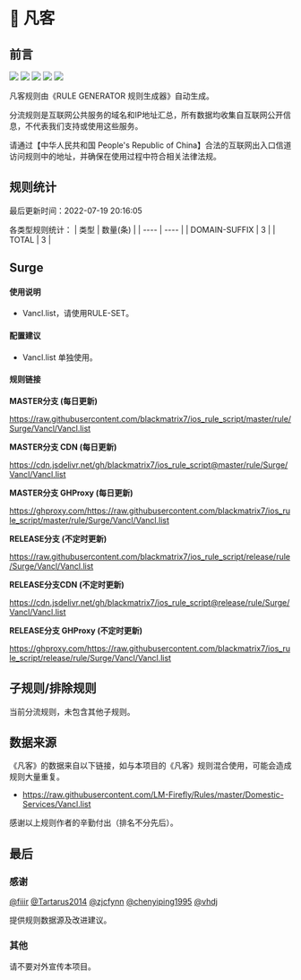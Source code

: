 # 🧸 凡客

## 前言

![](https://shields.io/badge/-移除重复规则-ff69b4) ![](https://shields.io/badge/-DOMAIN与DOMAIN--SUFFIX合并-green) ![](https://shields.io/badge/-DOMAIN--SUFFIX间合并-critical) ![](https://shields.io/badge/-DOMAIN--SUFFIX与DOMAIN--KEYWORD合并-blue) ![](https://shields.io/badge/-IP--CIDR(6)合并-blueviolet) 

凡客规则由《RULE GENERATOR 规则生成器》自动生成。

分流规则是互联网公共服务的域名和IP地址汇总，所有数据均收集自互联网公开信息，不代表我们支持或使用这些服务。

请通过【中华人民共和国 People's Republic of China】合法的互联网出入口信道访问规则中的地址，并确保在使用过程中符合相关法律法规。

## 规则统计

最后更新时间：2022-07-19 20:16:05

各类型规则统计：
| 类型 | 数量(条)  | 
| ---- | ----  |
| DOMAIN-SUFFIX | 3  | 
| TOTAL | 3  | 


## Surge 

#### 使用说明
- Vancl.list，请使用RULE-SET。

#### 配置建议
- Vancl.list 单独使用。

#### 规则链接
**MASTER分支 (每日更新)**

https://raw.githubusercontent.com/blackmatrix7/ios_rule_script/master/rule/Surge/Vancl/Vancl.list

**MASTER分支 CDN (每日更新)**

https://cdn.jsdelivr.net/gh/blackmatrix7/ios_rule_script@master/rule/Surge/Vancl/Vancl.list

**MASTER分支 GHProxy (每日更新)**

https://ghproxy.com/https://raw.githubusercontent.com/blackmatrix7/ios_rule_script/master/rule/Surge/Vancl/Vancl.list

**RELEASE分支 (不定时更新)**

https://raw.githubusercontent.com/blackmatrix7/ios_rule_script/release/rule/Surge/Vancl/Vancl.list

**RELEASE分支CDN (不定时更新)**

https://cdn.jsdelivr.net/gh/blackmatrix7/ios_rule_script@release/rule/Surge/Vancl/Vancl.list

**RELEASE分支 GHProxy (不定时更新)**

https://ghproxy.com/https://raw.githubusercontent.com/blackmatrix7/ios_rule_script/release/rule/Surge/Vancl/Vancl.list

## 子规则/排除规则


当前分流规则，未包含其他子规则。

## 数据来源

《凡客》的数据来自以下链接，如与本项目的《凡客》规则混合使用，可能会造成规则大量重复。

- https://raw.githubusercontent.com/LM-Firefly/Rules/master/Domestic-Services/Vancl.list


感谢以上规则作者的辛勤付出（排名不分先后）。

## 最后

### 感谢

[@fiiir](https://github.com/fiiir) [@Tartarus2014](https://github.com/Tartarus2014) [@zjcfynn](https://github.com/zjcfynn) [@chenyiping1995](https://github.com/chenyiping1995) [@vhdj](https://github.com/vhdj)

提供规则数据源及改进建议。

### 其他

请不要对外宣传本项目。